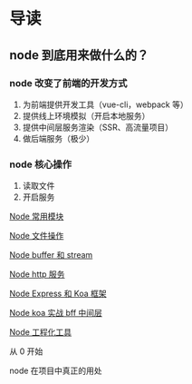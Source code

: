 # 导读

## node 到底用来做什么的？

### node 改变了前端的开发方式

1. 为前端提供开发工具（vue-cli，webpack 等）
2. 提供线上环境模拟（开启本地服务）
3. 提供中间层服务渲染（SSR、高流量项目）
4. 做后端服务（极少）

### node 核心操作

1. 读取文件
2. 开启服务

[Node 常用模块](./base.md)

[Node 文件操作](./file-actions.md)

[Node buffer 和 stream](./Buffer-and-stream.md)

[Node http 服务](./http.md)

[Node Express 和 Koa 框架](./Express-and-koa.md)

[Node koa 实战 bff 中间层](./koa-bff.md)

[Node 工程化工具](./node-cli.md)

从 0 开始

node 在项目中真正的用处
